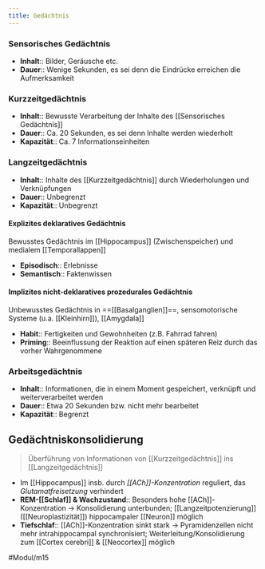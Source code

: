 ```yaml
---
title: Gedächtnis
---
```

### Sensorisches Gedächtnis
- **Inhalt**:: Bilder, Geräusche etc.
- **Dauer**:: Wenige Sekunden, es sei denn die Eindrücke erreichen die Aufmerksamkeit
###   Kurzzeitgedächtnis
-   **Inhalt**:: Bewusste Verarbeitung der Inhalte des [[Sensorisches Gedächtnis]]
-   **Dauer**:: Ca. 20 Sekunden, es sei denn Inhalte werden wiederholt
-   **Kapazität**:: Ca. 7 Informationseinheiten
###   Langzeitgedächtnis
-   **Inhalt**:: Inhalte des [[Kurzzeitgedächtnis]] durch Wiederholungen und Verknüpfungen
-   **Dauer**:: Unbegrenzt
-   **Kapazität**:: Unbegrenzt
#### Explizites deklaratives Gedächtnis 
Bewusstes Gedächtnis im [[Hippocampus]] (Zwischenspeicher) und medialem [[Temporallappen]]
- **Episodisch**:: Erlebnisse
- **Semantisch**:: Faktenwissen
#### Implizites nicht-deklaratives prozedurales Gedächtnis
Unbewusstes Gedächtnis in ==[[Basalganglien]]==, sensomotorische Systeme (u.a. [[Kleinhirn]]), [[Amygdala]]
- **Habit**:: Fertigkeiten und Gewohnheiten (z.B. Fahrrad fahren)
- **Priming**:: Beeinflussung der Reaktion auf einen späteren Reiz durch das vorher Wahrgenommene

###   Arbeitsgedächtnis 
-   **Inhalt**:: Informationen, die in einem Moment gespeichert, verknüpft und weiterverarbeitet werden 
-   **Dauer**:: Etwa 20 Sekunden bzw. nicht mehr bearbeitet
-   **Kapazität**:: Begrenzt

## Gedächtniskonsolidierung
> Überführung von Informationen von [[Kurzzeitgedächtnis]] ins [[Langzeitgedächtnis]]

- Im [[Hippocampus]] insb. durch *[[ACh]]-Konzentration* reguliert, das *Glutamatfreisetzung* verhindert
- **REM-[[Schlaf]] & Wachzustand**:: Besonders hohe [[ACh]]-Konzentration → Konsolidierung unterbunden; [[Langzeitpotenzierung]] ([[Neuroplastizität]]) hippocampaler [[Neuron]] möglich
- **Tiefschlaf**:: [[ACh]]-Konzentration sinkt stark → Pyramidenzellen nicht mehr intrahippocampal synchronisiert; Weiterleitung/Konsolidierung zum [[Cortex cerebri]] & [[Neocortex]] möglich

#Modul/m15 